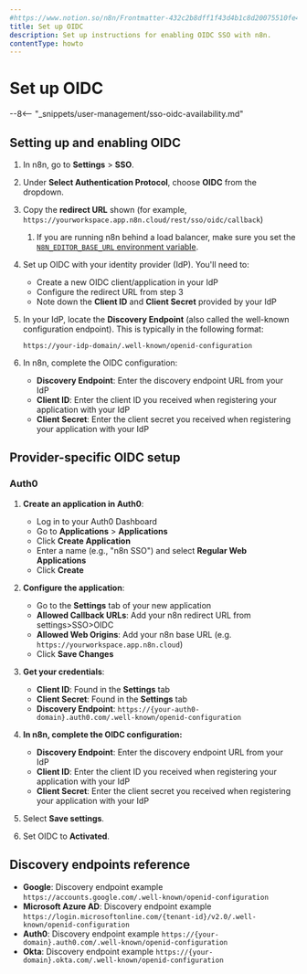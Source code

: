 ```yaml
---
#https://www.notion.so/n8n/Frontmatter-432c2b8dff1f43d4b1c8d20075510fe4
title: Set up OIDC
description: Set up instructions for enabling OIDC SSO with n8n.
contentType: howto
---
```


# Set up OIDC

--8<-- "_snippets/user-management/sso-oidc-availability.md"

## Setting up and enabling OIDC


1. In n8n, go to **Settings** > **SSO**.
2. Under **Select Authentication Protocol**, choose **OIDC** from the dropdown.
3. Copy the **redirect URL** shown (for example, `https://yourworkspace.app.n8n.cloud/rest/sso/oidc/callback`)
   1. If you are running n8n behind a load balancer, make sure you set the [`N8N_EDITOR_BASE_URL` environment variable](/hosting/configuration/environment-variables/deployment.md).
4. Set up OIDC with your identity provider (IdP). You'll need to:
   
   - Create a new OIDC client/application in your IdP
   - Configure the redirect URL from step 3
   - Note down the **Client ID** and **Client Secret** provided by your IdP

5. In your IdP, locate the **Discovery Endpoint** (also called the well-known configuration endpoint). This is typically in the following format:
   ```
   https://your-idp-domain/.well-known/openid-configuration

   ```

6. In n8n, complete the OIDC configuration:
   
   - **Discovery Endpoint**: Enter the discovery endpoint URL from your IdP
   - **Client ID**: Enter the client ID you received when registering your application with your IdP
   - **Client Secret**: Enter the client secret you received when registering your application with your IdP

## Provider-specific OIDC setup

### Auth0

1. **Create an application in Auth0**:

   - Log in to your Auth0 Dashboard
   - Go to **Applications** > **Applications**
   - Click **Create Application**
   - Enter a name (e.g., "n8n SSO") and select **Regular Web Applications**
   - Click **Create**

2. **Configure the application**:

   - Go to the **Settings** tab of your new application
   - **Allowed Callback URLs**: Add your n8n redirect URL from settings>SSO>OIDC
   - **Allowed Web Origins**: Add your n8n base URL (e.g. `https://yourworkspace.app.n8n.cloud`)
   - Click **Save Changes**

3. **Get your credentials**:

   - **Client ID**: Found in the **Settings** tab
   - **Client Secret**: Found in the **Settings** tab
   - **Discovery Endpoint**: `https://{your-auth0-domain}.auth0.com/.well-known/openid-configuration`

6. **In n8n, complete the OIDC configuration:**

   - **Discovery Endpoint**: Enter the discovery endpoint URL from your IdP
   - **Client ID**: Enter the client ID you received when registering your application with your IdP
   - **Client Secret**: Enter the client secret you received when registering your application with your IdP

7. Select **Save settings**.
9. Set OIDC to **Activated**.

## Discovery endpoints reference
- **Google**: Discovery endpoint example `https://accounts.google.com/.well-known/openid-configuration`
- **Microsoft Azure AD**: Discovery endpoint example `https://login.microsoftonline.com/{tenant-id}/v2.0/.well-known/openid-configuration`
- **Auth0**: Discovery endpoint example `https://{your-domain}.auth0.com/.well-known/openid-configuration`
- **Okta**: Discovery endpoint example `https://{your-domain}.okta.com/.well-known/openid-configuration`

